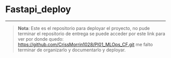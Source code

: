# Fastapi_deploy

---
> **Nota**: Este es el repositorio para deployar el proyecto, no pude terminar el repositorio de entrega se puede acceder por este link para ver por donde quedo:  https://github.com/CrissMorrin1028/PI01_MLOps_CF.git me falto terminar de organizarlo y documentarlo y deployar. 

